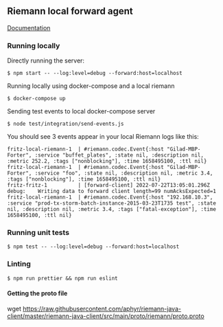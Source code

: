 ## Riemann local forward agent

[Documentation](https://docs.google.com/document/d/1kMyjnLxM17YhrZ7WF-AlX1dK650M5MhlweG3iwTfgfg)

### Running locally

Directly running the server:

```shell
$ npm start -- --log:level=debug --forward:host=localhost
```

Running locally using docker-compose and a local riemann

```shell
$ docker-compose up
```

Sending test events to local docker-compose server

```shell
$ node test/integration/send-events.js
```

You should see 3 events appear in your local Riemann logs like this:

```
fritz-local-riemann-1  | #riemann.codec.Event{:host "Gilad-MBP-Forter", :service "buffet_plates", :state nil, :description nil, :metric 252.2, :tags ["nonblocking"], :time 1658495100, :ttl nil}
fritz-local-riemann-1  | #riemann.codec.Event{:host "Gilad-MBP-Forter", :service "foo", :state nil, :description nil, :metric 3.4, :tags ["nonblocking"], :time 1658495100, :ttl nil}
fritz-fritz-1          | [forward-client] 2022-07-22T13:05:01.296Z debug:    Writing data to forward client length=99 numAcksExpected=1
fritz-local-riemann-1  | #riemann.codec.Event{:host "192.168.10.3", :service "prod-tx-storm-batch-instance-2015-03-23T1735 test", :state nil, :description nil, :metric 3.4, :tags ["fatal-exception"], :time 1658495100, :ttl nil}
```

### Running unit tests

```shell
$ npm test -- --log:level=debug --forward:host=localhost
```

### Linting

```shell
$ npm run prettier && npm run eslint
```

#### Getting the proto file

wget https://raw.githubusercontent.com/aphyr/riemann-java-client/master/riemann-java-client/src/main/proto/riemann/proto.proto
